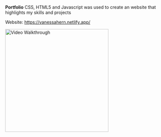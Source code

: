 **Portfolio** 
CSS, HTML5 and Javascript was used to create an website that highlights my skills and projects

Website: 
https://vanessahern.netlify.app/

<img src='Portfolio.gif' title='Video Walkthrough' width=330 alt='Video Walkthrough' />

